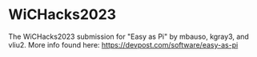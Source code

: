 # WiCHacks2023

The WiCHacks2023 submission for "Easy as Pi" by mbauso, kgray3, and vliu2. More info found here: https://devpost.com/software/easy-as-pi
